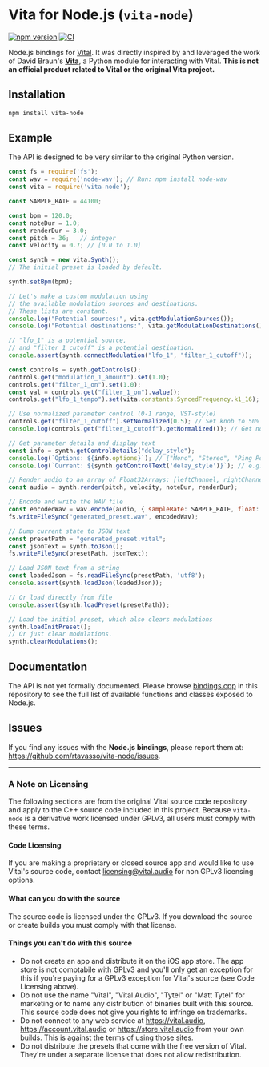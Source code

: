 # Vita for Node.js (`vita-node`)

[![npm version](https://badge.fury.io/js/vita-node.svg)](https://badge.fury.io/js/vita-node)
[![CI](https://github.com/rtavasso/vita-node/actions/workflows/ci.yml/badge.svg)](https://github.com/rtavasso/vita-node/actions)

Node.js bindings for [Vital](https://vital.audio/). It was directly inspired by and leveraged the work of David Braun's **[Vita](https://github.com/DBraun/Vita)**, a Python module for interacting with Vital. **This is not an official product related to Vital or the original Vita project.**

## Installation

```bash
npm install vita-node
```

## Example

The API is designed to be very similar to the original Python version.

```javascript
const fs = require('fs');
const wav = require('node-wav'); // Run: npm install node-wav
const vita = require('vita-node');

const SAMPLE_RATE = 44100;

const bpm = 120.0;
const noteDur = 1.0;
const renderDur = 3.0;
const pitch = 36;   // integer
const velocity = 0.7; // [0.0 to 1.0]

const synth = new vita.Synth();
// The initial preset is loaded by default.

synth.setBpm(bpm);

// Let's make a custom modulation using
// the available modulation sources and destinations.
// These lists are constant.
console.log("Potential sources:", vita.getModulationSources());
console.log("Potential destinations:", vita.getModulationDestinations());

// "lfo_1" is a potential source,
// and "filter_1_cutoff" is a potential destination.
console.assert(synth.connectModulation("lfo_1", "filter_1_cutoff"));

const controls = synth.getControls();
controls.get("modulation_1_amount").set(1.0);
controls.get("filter_1_on").set(1.0);
const val = controls.get("filter_1_on").value();
controls.get("lfo_1_tempo").set(vita.constants.SyncedFrequency.k1_16);

// Use normalized parameter control (0-1 range, VST-style)
controls.get("filter_1_cutoff").setNormalized(0.5); // Set knob to 50%
console.log(controls.get("filter_1_cutoff").getNormalized()); // Get normalized value

// Get parameter details and display text
const info = synth.getControlDetails("delay_style");
console.log(`Options: ${info.options}`); // ["Mono", "Stereo", "Ping Pong", "Mid Ping Pong"]
console.log(`Current: ${synth.getControlText('delay_style')}`); // e.g., "Stereo"

// Render audio to an array of Float32Arrays: [leftChannel, rightChannel]
const audio = synth.render(pitch, velocity, noteDur, renderDur);

// Encode and write the WAV file
const encodedWav = wav.encode(audio, { sampleRate: SAMPLE_RATE, float: true, bitDepth: 32 });
fs.writeFileSync("generated_preset.wav", encodedWav);

// Dump current state to JSON text
const presetPath = "generated_preset.vital";
const jsonText = synth.toJson();
fs.writeFileSync(presetPath, jsonText);

// Load JSON text from a string
const loadedJson = fs.readFileSync(presetPath, 'utf8');
console.assert(synth.loadJson(loadedJson));

// Or load directly from file
console.assert(synth.loadPreset(presetPath));

// Load the initial preset, which also clears modulations
synth.loadInitPreset();
// Or just clear modulations.
synth.clearModulations();
```

## Documentation

The API is not yet formally documented. Please browse [bindings.cpp](https://github.com/rtavasso/vita-node/blob/main/src/headless/bindings.cpp) in this repository to see the full list of available functions and classes exposed to Node.js.

## Issues

If you find any issues with the **Node.js bindings**, please report them at: https://github.com/rtavasso/vita-node/issues.

---

### A Note on Licensing

The following sections are from the original Vital source code repository and apply to the C++ source code included in this project. Because `vita-node` is a derivative work licensed under GPLv3, all users must comply with these terms.

#### Code Licensing
If you are making a proprietary or closed source app and would like to use Vital's source code, contact licensing@vital.audio for non GPLv3 licensing options.

#### What can you do with the source
The source code is licensed under the GPLv3. If you download the source or create builds you must comply with that license.

#### Things you can't do with this source
- Do not create an app and distribute it on the iOS app store. The app store is not comptabile with GPLv3 and you'll only get an exception for this if you're paying for a GPLv3 exception for Vital's source (see Code Licensing above).
- Do not use the name "Vital", "Vital Audio", "Tytel" or "Matt Tytel" for marketing or to name any distribution of binaries built with this source. This source code does not give you rights to infringe on trademarks.
- Do not connect to any web service at https://vital.audio, https://account.vital.audio or https://store.vital.audio from your own builds. This is against the terms of using those sites.
- Do not distribute the presets that come with the free version of Vital. They're under a separate license that does not allow redistribution.